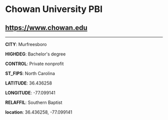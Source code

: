 # Chowan University PBI
## <https://www.chowan.edu>
---
**CITY**: Murfreesboro

**HIGHDEG**: Bachelor's degree

**CONTROL**: Private nonprofit

**ST_FIPS**: North Carolina

**LATITUDE**: 36.436258

**LONGITUDE**: -77.099141

**RELAFFIL**: Southern Baptist

**location**: 36.436258, -77.099141
